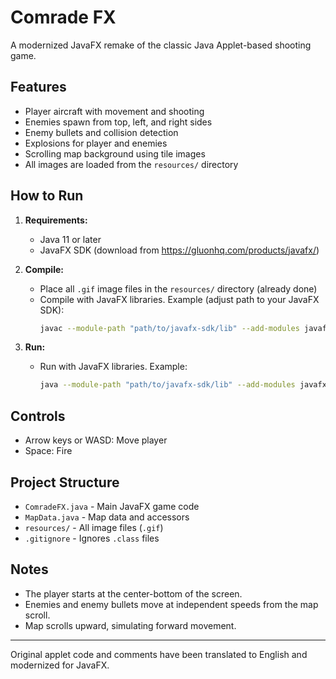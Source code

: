 # Comrade FX

A modernized JavaFX remake of the classic Java Applet-based shooting game.

## Features
- Player aircraft with movement and shooting
- Enemies spawn from top, left, and right sides
- Enemy bullets and collision detection
- Explosions for player and enemies
- Scrolling map background using tile images
- All images are loaded from the `resources/` directory

## How to Run

1. **Requirements:**
   - Java 11 or later
   - JavaFX SDK (download from https://gluonhq.com/products/javafx/)

2. **Compile:**
   - Place all `.gif` image files in the `resources/` directory (already done)
   - Compile with JavaFX libraries. Example (adjust path to your JavaFX SDK):
     ```sh
     javac --module-path "path/to/javafx-sdk/lib" --add-modules javafx.controls,javafx.fxml ComradeFX.java MapData.java
     ```

3. **Run:**
   - Run with JavaFX libraries. Example:
     ```sh
     java --module-path "path/to/javafx-sdk/lib" --add-modules javafx.controls,javafx.fxml ComradeFX
     ```

## Controls
- Arrow keys or WASD: Move player
- Space: Fire

## Project Structure
- `ComradeFX.java` - Main JavaFX game code
- `MapData.java` - Map data and accessors
- `resources/` - All image files (`.gif`)
- `.gitignore` - Ignores `.class` files

## Notes
- The player starts at the center-bottom of the screen.
- Enemies and enemy bullets move at independent speeds from the map scroll.
- Map scrolls upward, simulating forward movement.

---
Original applet code and comments have been translated to English and modernized for JavaFX.

